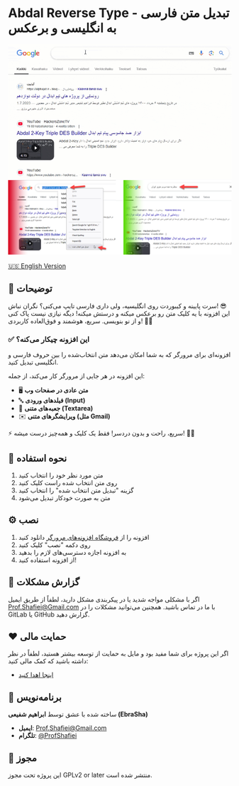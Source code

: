 # Abdal Reverse Type - تبدیل متن فارسی به انگلیسی و برعکس



<div align="center">
  <img src="scrsh.gif" alt="Abdal Reverse Type Demo">
</div>


<div align="center">
  <img src="scr2.png" alt="Abdal Reverse Type Demo">
</div>


[🇺🇸 English Version](README_en.md)

## 📝 توضیحات

سرت پایینه و کیبوردت روی انگلیسیه، ولی داری فارسی تایپ می‌کنی؟ نگران نباش! 😎  
این افزونه با یه کلیک متن رو برعکس میکنه و درستش میکنه! دیگه نیازی نیست پاک کنی و از نو بنویسی. سریع، هوشمند و فوق‌العاده کاربردی! 🚀🔥

### ✅ این افزونه چیکار می‌کنه؟
افزونه‌ای برای مرورگر که به شما امکان می‌دهد متن انتخاب‌شده را بین حروف فارسی و انگلیسی تبدیل کنید.

این افزونه در هر جایی از مرورگر کار می‌کند، از جمله:
- 🖥 **متن عادی در صفحات وب**
- 🔤 **فیلدهای ورودی (Input)**
- 📝 **جعبه‌های متنی (Textarea)**
- ✉️ **ویرایشگرهای متنی (مثل Gmail)**

⚡ سریع، راحت و بدون دردسر! فقط یک کلیک و همه‌چیز درست میشه! 🚀🔥

## 🚀 نحوه استفاده
1. متن مورد نظر خود را انتخاب کنید
2. روی متن انتخاب شده راست کلیک کنید
3. گزینه "تبدیل متن انتخاب شده" را انتخاب کنید
4. متن به صورت خودکار تبدیل می‌شود

## ⚙️ نصب
1. افزونه را از [فروشگاه افزونه‌های مرورگر](https://addons.mozilla.org/firefox/addon/abdal-reverse-type/) دانلود کنید
2. روی دکمه "نصب" کلیک کنید
3. به افزونه اجازه دسترسی‌های لازم را بدهید
4. از افزونه استفاده کنید!

## 🐛 گزارش مشکلات
اگر با مشکلی مواجه شدید یا در پیکربندی مشکل دارید، لطفاً از طریق ایمیل Prof.Shafiei@Gmail.com با ما در تماس باشید. همچنین می‌توانید مشکلات را در GitLab یا GitHub گزارش دهید.

## ❤️ حمایت مالی
اگر این پروژه برای شما مفید بود و مایل به حمایت از توسعه بیشتر هستید، لطفاً در نظر داشته باشید که کمک مالی کنید:
- [اینجا اهدا کنید](https://alphajet.ir/abdal-donation)

## 🤵 برنامه‌نویس
ساخته شده با عشق توسط **ابراهیم شفیعی (EbraSha)**
- **ایمیل**: Prof.Shafiei@Gmail.com
- **تلگرام**: [@ProfShafiei](https://t.me/ProfShafiei)

## 📜 مجوز
این پروژه تحت مجوز GPLv2 or later منتشر شده است. 